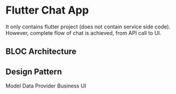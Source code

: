 # Flutter Chat App

It only contains flutter project (does not contain service side code). However, complete flow of chat is achieved, from API call to UI.

## BLOC Architecture

## Design Pattern
Model
Data Provider
Business
UI
